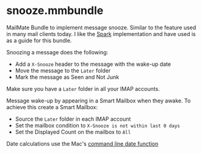 # snooze.mmbundle
MailMate Bundle to implement message snooze. Similar to the feature used in many mail clients today. I like the [Spark](https://sparkmailapp.com) implementation and have used is as a guide for this bundle.

Snoozing a message does the following:
* Add a `X-Snooze` header to the message with the wake-up date
* Move the message to the `Later` folder
* Mark the message as Seen and Not Junk

Make sure you have a `Later` folder in all your IMAP accounts.

Message wake-up by appearing in a Smart Mailbox when they awake.
To achieve this create a Smart Mailbox:
* Source the `Later` folder in each IMAP account
* Set the mailbox condition to `X-Snooze is not within last 0 days`
* Set the Displayed Count on the mailbox to `All`

Date calculations use the Mac's [command line date function](https://developer.apple.com/legacy/library/documentation/Darwin/Reference/ManPages/man1/date.1.html)

